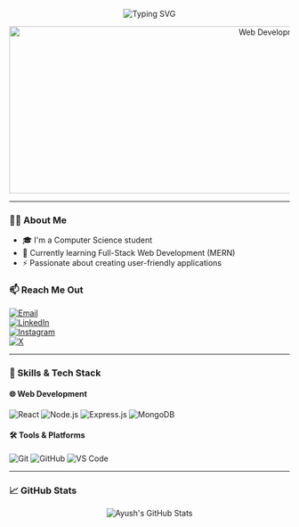 
<!-- GitHub Profile README for Ayush -->

<p align="center">
  <img src="https://readme-typing-svg.demolab.com?font=Fira+Code&pause=1000&color=36BCF7&width=900&center=true&vCenter=true&multiline=false&lines=Hi,+I'm+Ayush+Thakur;Full+Stack+Web+Developer+(MERN);Always+learning+and+building!" alt="Typing SVG" />
</p>
<p align="center">
  <img src="https://media.giphy.com/media/ZVik7pBtu9dNS/giphy.gif" width="1000" height="300" alt="Web Development Animation">
</p>

---

### 🧑‍💻 About Me

- 🎓 I'm a Computer Science student
- 🌱 Currently learning Full-Stack Web Development (MERN)
- ⚡ Passionate about creating user-friendly applications
### 📫 Reach Me Out

[![Email](https://img.shields.io/badge/Email-D14836?style=for-the-badge&logo=gmail&logoColor=white)](mailto:your.email@example.com)  
[![LinkedIn](https://img.shields.io/badge/LinkedIn-0077B5?style=for-the-badge&logo=linkedin&logoColor=white)](https://linkedin.com/in/yourprofile)  
[![Instagram](https://img.shields.io/badge/Instagram-E4405F?style=for-the-badge&logo=instagram&logoColor=white)](https://instagram.com/yourusername)  
[![X](https://img.shields.io/badge/X-000000?style=for-the-badge&logo=twitter&logoColor=white)](https://x.com/yourusername)

---

### 🚀 Skills & Tech Stack

#### 🌐 Web Development
![React](https://img.shields.io/badge/React-%2320232a.svg?style=for-the-badge&logo=react&logoColor=%2361DAFB)
![Node.js](https://img.shields.io/badge/Node.js-339933?style=for-the-badge&logo=nodedotjs&logoColor=white)
![Express.js](https://img.shields.io/badge/Express.js-404D59?style=for-the-badge)
![MongoDB](https://img.shields.io/badge/MongoDB-4EA94B?style=for-the-badge&logo=mongodb&logoColor=white)

#### 🛠 Tools & Platforms
![Git](https://img.shields.io/badge/Git-F05032?style=for-the-badge&logo=git&logoColor=white)
![GitHub](https://img.shields.io/badge/GitHub-181717?style=for-the-badge&logo=github&logoColor=white)
![VS Code](https://img.shields.io/badge/VSCode-007ACC?style=for-the-badge&logo=visual-studio-code&logoColor=white)

---

### 📈 GitHub Stats

<p align="center">
  <img src="https://github-readme-stats.vercel.app/api?username=AyushThakur2006&show_icons=true&theme=tokyonight" alt="Ayush's GitHub Stats" />
</p>
